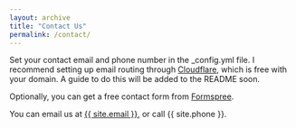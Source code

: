 ```yaml
---
layout: archive
title: "Contact Us"
permalink: /contact/
---
```


Set your contact email and phone number in the _config.yml file. I recommend setting up email routing through [Cloudflare](https://cloudflare.com), which is free with your domain. A guide to do this will be added to the README soon.

Optionally, you can get a free contact form from [Formspree](https://formspree.io).

You can email us at <a href="mailto:{{ site.email }}">{{ site.email }}</a>, or call {{ site.phone }}.



